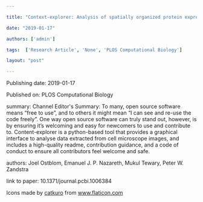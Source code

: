 ---
title: "Context-explorer: Analysis of spatially organized protein expression in high-throughput screens"
date: "2019-01-17"
authors: ['admin']
tags:  ['Research Article', 'None', 'PLOS Computational Biology']
layout: "post"
---
Publishing date: 2019-01-17

Published on: PLOS Computational Biology

summary: Channel Editor's Summary: To many, open source software means “free to use”, and to others it might mean “I can see and re-use the code freely”. One way open source software can truly stand out, however, is by ensuring it’s welcoming and easy for newcomers to use and contribute to. Content-explorer is a python-based tool that provides a graphical interface to analyse data extracted from cell microscope images, and includes a high-quality readme, contribution guidance, and a code of conduct to ensure all contributors feel welcome and safe. 

authors: Joel Ostblom, Emanuel J. P. Nazareth, Mukul Tewary, Peter W. Zandstra

link to paper: 10.1371/journal.pcbi.1006384

Icons made by <a href="https://www.flaticon.com/free-icon/bookshelves_3576884" title="catkuro">catkuro</a> from <a href="https://www.flaticon.com/" title="Flaticon"> www.flaticon.com</a>